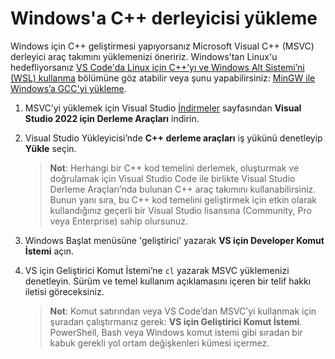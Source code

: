 <h1 data-loc-id="walkthrough.windows.install.compiler">Windows'a C++ derleyicisi yükleme</h1>
<p data-loc-id="walkthrough.windows.text1">Windows için C++ geliştirmesi yapıyorsanız Microsoft Visual C++ (MSVC) derleyici araç takımını yüklemenizi öneririz. Windows'tan Linux'u hedefliyorsanız <a href="https://code.visualstudio.com/docs/cpp/config-wsl" data-loc-id="walkthrough.windows.link.title1">VS Code'da Linux için C++’yı ve Windows Alt Sistemi’ni (WSL) kullanma</a> bölümüne göz atabilir veya şunu yapabilirsiniz: <a href="https://code.visualstudio.com/docs/cpp/config-mingw" data-loc-id="walkthrough.windows.link.title2">MinGW ile Windows’a GCC'yi yükleme</a>.</p>
<ol>
<li><p data-loc-id="walkthrough.windows.text2">MSVC’yi yüklemek için Visual Studio <a href="https://visualstudio.microsoft.com/downloads/#build-tools-for-visual-studio-2022" data-loc-id="walkthrough.windows.link.downloads">İndirmeler</a> sayfasından <strong data-loc-id="walkthrough.windows.build.tools1">Visual Studio 2022 için Derleme Araçları</strong> indirin. </p>
</li>
<li><p data-loc-id="walkthrough.windows.text3">Visual Studio Yükleyicisi’nde <strong data-loc-id="walkthrough.windows.build.tools2">C++ derleme araçları</strong> iş yükünü denetleyip <strong data-loc-id="walkthrough.windows.link.install">Yükle</strong> seçin.</p>
<blockquote>
<p><strong data-loc-id="walkthrough.windows.note1">Not</strong>: <span data-loc-id="walkthrough.windows.note1.text">Herhangi bir C++ kod temelini derlemek, oluşturmak ve doğrulamak için Visual Studio Code ile birlikte Visual Studio Derleme Araçları’nda bulunan C++ araç takımını kullanabilirsiniz. Bunun yanı sıra, bu C++ kod temelini geliştirmek için etkin olarak kullandığınız geçerli bir Visual Studio lisansına (Community, Pro veya Enterprise) sahip olursunuz.</span></p>
</blockquote>
</li>
<li><p data-loc-id="walkthrough.windows.open.command.prompt">Windows Başlat menüsüne 'geliştirici' yazarak <strong data-loc-id="walkthrough.windows.command.prompt.name1">VS için Developer Komut İstemi</strong> açın.</p>
</li>
<li><p data-loc-id="walkthrough.windows.check.install">VS için Geliştirici Komut İstemi’ne <code>cl</code> yazarak MSVC yüklemenizi denetleyin. Sürüm ve temel kullanım açıklamasını içeren bir telif hakkı iletisi göreceksiniz.</p>
<blockquote>
<p><strong data-loc-id="walkthrough.windows.note2">Not</strong>: <span data-loc-id="walkthrough.windows.note2.text">Komut satırından veya VS Code’dan MSVC’yi kullanmak için şuradan çalıştırmanız gerek: <strong data-loc-id="walkthrough.windows.command.prompt.name2">VS için Geliştirici Komut İstemi</strong>. <span>PowerShell</span>, <span>Bash</span> veya Windows komut istemi gibi sıradan bir kabuk gerekli yol ortam değişkenleri kümesi içermez.</span></p>
</blockquote>
</li>
</ol>